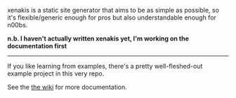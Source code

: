 xenakis is a static site generator that aims to be as simple as possible, so it's flexible/generic enough for pros but also understandable enough for n00bs.

**n.b. I haven't actually written xenakis yet, I'm working on the documentation first**

* * *

If you like learning from examples, there's a pretty well-fleshed-out example project in this very repo. 

See the [the wiki](https://github.com/amonks/xenakis/wiki) for more documentation.
